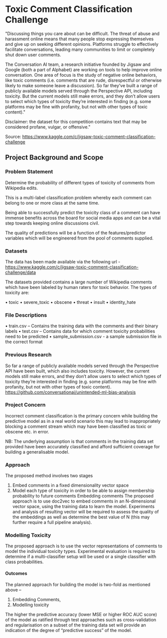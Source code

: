 # Toxic Comment Classification Challenge


"Discussing things you care about can be difficult. The threat of abuse and harassment online means that many people stop expressing themselves and give up on seeking different opinions. Platforms struggle to effectively facilitate conversations, leading many communities to limit or completely shut down user comments.

The Conversation AI team, a research initiative founded by Jigsaw and Google (both a part of Alphabet) are working on tools to help improve online conversation. One area of focus is the study of negative online behaviors, like toxic comments (i.e. comments that are rude, disrespectful or otherwise likely to make someone leave a discussion). So far they’ve built a range of publicly available models served through the Perspective API, including toxicity. But the current models still make errors, and they don’t allow users to select which types of toxicity they’re interested in finding (e.g. some platforms may be fine with profanity, but not with other types of toxic content)."

Disclaimer: the dataset for this competition contains text that may be considered profane, vulgar, or offensive."

Source: https://www.kaggle.com/c/jigsaw-toxic-comment-classification-challenge


## Project Background and Scope


### Problem Statement

Determine the probability of different types of toxicity of comments from Wikipedia edits.

This is a multi-label classification problem whereby each comment can belong to one or more class at the same time. 

Being able to successfully predict the toxicity class of a comment can have immense benefits across the board for social media apps and can be a vital step towards keeping online discussions civil.

The quality of predictions will be a function of the features/predictor variables which will be engineered from the pool of comments supplied.

### Datasets

The data has been made available via the following url - https://www.kaggle.com/c/jigsaw-toxic-comment-classification-challenge/data

The datasets provided contains a large number of Wikipedia comments which have been labeled by human raters for toxic behavior. The types of toxicity are:

•	toxic
•	severe_toxic
•	obscene
•	threat
•	insult
•	identity_hate

### File Descriptions

•	train.csv – Contains the training data with the comments and their binary labels
•	test.csv – Contains data for which comment toxicity probabilities need to be predicted
•	sample_submission.csv - a sample submission file in the correct format


### Previous Research
So far a range of publicly available models served through the Perspective API have been built, which also includes toxicity. However, the current models still make errors, and they don’t allow users to select which types of toxicity they’re interested in finding (e.g. some platforms may be fine with profanity, but not with other types of toxic content).
https://github.com/conversationai/unintended-ml-bias-analysis

 
### Project Concern

Incorrect comment classification is the primary concern while building the predictive model as in a real world scenario this may lead to inappropriately blocking a comment stream which may have been classified as toxic or obscene etc. in error.  

NB: The underlying assumption is that comments in the training data set provided have been accurately classified and afford sufficient coverage for building a generalisable model. 

### Approach

The proposed method involves two stages
1.	Embed comments in a fixed dimensionality vector space
2.	Model each type of toxicity in order to be able to assign membership probability to future comments
Embedding comments
The proposed approach is to use doc2vec to embed comments in an N-dimensional vector space, using the training data to learn the model. Experiments and analysis of resulting vector will be required to assess the quality of the embeddings as well as determine the best value of N (this may further require a full pipeline analysis).

### Modelling Toxicity

The proposed approach is to use the vector representations of comments to model the individual toxicity types. Experimental evaluation is required to determine if a multi-classifier setup will be used or a single classifier with class probabilities.

#### Outcomes
The planned approach for building the model is two-fold as mentioned above – 
1. Embedding Comments, 
2. Modelling toxicity

The higher the predictive accuracy (lower MSE or higher ROC AUC score) of the model as ratified through test approaches such as cross-validation and regularisation on a subset of the training data set will provide an indication of the degree of “predictive success” of the model.

